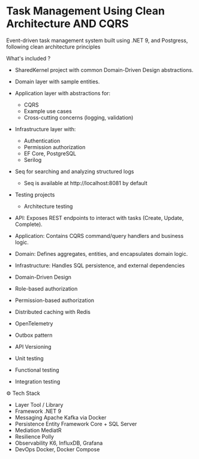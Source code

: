 # Task Management Using Clean Architecture AND CQRS  

Event-driven task management system built using .NET 9, and Postgress, following clean architecture principles

What's included ?

- SharedKernel project with common Domain-Driven Design abstractions.
- Domain layer with sample entities.
- Application layer with abstractions for:
  - CQRS
  - Example use cases
  - Cross-cutting concerns (logging, validation)
- Infrastructure layer with:
  - Authentication
  - Permission authorization
  - EF Core, PostgreSQL
  - Serilog
- Seq for searching and analyzing structured logs
  - Seq is available at http://localhost:8081 by default
- Testing projects
  - Architecture testing

- API: Exposes REST endpoints to interact with tasks (Create, Update, Complete).
- Application: Contains CQRS command/query handlers and business logic.
- Domain: Defines aggregates, entities, and encapsulates domain logic.
- Infrastructure: Handles  SQL persistence, and external dependencies

- Domain-Driven Design
- Role-based authorization
- Permission-based authorization
- Distributed caching with Redis
- OpenTelemetry
- Outbox pattern
- API Versioning
- Unit testing
- Functional testing
- Integration testing

 ⚙️ Tech Stack
  - Layer	Tool / Library
  - Framework	.NET 9
  - Messaging	Apache Kafka via Docker
  - Persistence	Entity Framework Core + SQL Server
  - Mediation	MediatR
  - Resilience	Polly
  - Observability	K6, InfluxDB, Grafana
  - DevOps	Docker, Docker Compose
